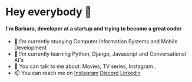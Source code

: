 # Hey everybody 👋

#### I'm Barbara, developer at a startup and trying to become a great coder


- 🔭 I’m currently studying Computer Information Systems and Mobile Development
- 🌱 I’m currently learning Python, Django, Javascript and Conversational AI's
- 💬 You can talk to me about: Movies, TV series, Instagram..
- 📫 You can reach me on 
    [Instagram](https://www.instagram.com/apropriaeu.dev/)
    [Discord](https://www.discordapp.com/users/699458536945483866)
    [Linkedin](https://www.linkedin.com/in/barbaracherobinolongo/)

